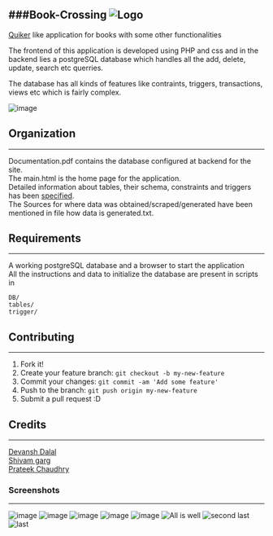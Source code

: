 ###Book-Crossing
![Logo](https://cloud.githubusercontent.com/assets/5080310/13220998/186aac70-d99f-11e5-9527-6a8c97793f69.png)
---------------

[Quiker](http://www.quikr.com/) like application for books with some other functionalities 

The frontend of this application is developed using PHP and css and in the backend lies a postgreSQL database which handles all the add, delete, update, search etc querries.

The database has all kinds of features like contraints, triggers, transactions, views etc which is fairly complex.

![image](https://cloud.githubusercontent.com/assets/5080310/13220988/180eb1f4-d99f-11e5-8df1-61842cdf7b00.png)

## Organization
--------------
Documentation.pdf contains the database configured at backend for the site. <br>
The main.html is the home page for the application. <br>
Detailed information about tables, their schema, constraints and triggers has been [specified](https://github.com/devanshdalal/Book-Crossing/blob/master/Documentation.pdf). <br> 
The Sources for where data was obtained/scraped/generated have been mentioned in file how data is generated.txt.


## Requirements
--------------
A working postgreSQL database and a browser to start the application  <br>
All the instructions and data to initialize the database are present in scripts in 
```
DB/ 
tables/
trigger/
```

## Contributing
----------------
1. Fork it!
2. Create your feature branch: `git checkout -b my-new-feature`
3. Commit your changes: `git commit -am 'Add some feature'`
4. Push to the branch: `git push origin my-new-feature`
5. Submit a pull request :D

<!-- ## History

TODO: Write history -->


## Credits
----------------
[Devansh Dalal](https://github.com/devanshdalal) <br>
[Shivam garg](https://github.com/shivgarg) <br>
[Prateek Chaudhry](https://github.com/prateekchaudhry)<br>

### Screenshots
----------------
![image](https://cloud.githubusercontent.com/assets/5080310/13220991/1817ef62-d99f-11e5-9c65-443679e32666.png)
![image](https://cloud.githubusercontent.com/assets/5080310/13220989/1814a5d2-d99f-11e5-8a70-5ad338fe5158.png)
![image](https://cloud.githubusercontent.com/assets/5080310/13220992/181c45a8-d99f-11e5-9a7d-c2e6cc747821.png)
![image](https://cloud.githubusercontent.com/assets/5080310/13220994/18465dca-d99f-11e5-929e-2ffa0b58cced.png)
![image](https://cloud.githubusercontent.com/assets/5080310/13220996/184a7824-d99f-11e5-9573-373f3acb5310.png)
![All is well](https://cloud.githubusercontent.com/assets/5080310/13220997/184fe98a-d99f-11e5-938a-b919f886398c.png)
![second last](https://cloud.githubusercontent.com/assets/5080310/13220993/183b589e-d99f-11e5-8fcf-d33a538fbc26.png)
![last](https://cloud.githubusercontent.com/assets/5080310/13220995/184722f0-d99f-11e5-9452-c8185ac91e38.png)